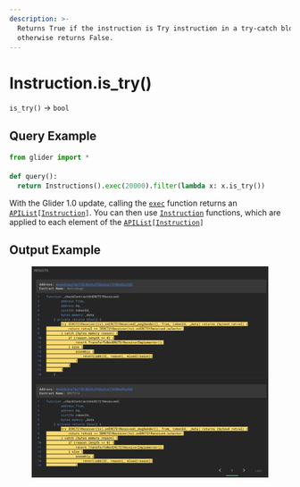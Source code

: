 ```yaml
---
description: >-
  Returns True if the instruction is Try instruction in a try-catch block,
  otherwise returns False.
---
```


# Instruction.is\_try()

`is_try()` -> `bool`

## Query Example

```python
from glider import *

def query():
  return Instructions().exec(20000).filter(lambda x: x.is_try())
```

With the Glider 1.0 update, calling the [`exec`](../instructions/instructions.exec.md) function returns an [`APIList`](../iterables/apilist.md)`[`[`Instruction`](./)`]`. You can then use [`Instruction`](./) functions, which are applied to each element of the [`APIList`](../iterables/apilist.md)`[`[`Instruction`](./)`]`

## Output Example

<figure><img src="../../.gitbook/assets/image (2) (1) (1) (1) (1) (1) (1) (1) (1).png" alt=""><figcaption></figcaption></figure>
